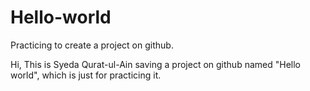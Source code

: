 # Hello-world
Practicing to create a project on github.

Hi, 
This is Syeda Qurat-ul-Ain saving a project on github named "Hello world", which is just for practicing it. 
